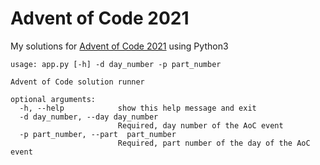 # Advent of Code 2021

My solutions for [Advent of Code 2021](https://adventofcode.com/2021/) using Python3

```
usage: app.py [-h] -d day_number -p part_number

Advent of Code solution runner

optional arguments:
  -h, --help            show this help message and exit
  -d day_number, --day day_number
                        Required, day number of the AoC event
  -p part_number, --part  part_number
                        Required, part number of the day of the AoC event
```
